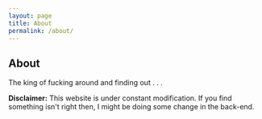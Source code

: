 ```yaml
---
layout: page
title: About
permalink: /about/
---
```


## About

The king of fucking around and finding out
.
.
.

**Disclaimer:** This website is under constant modification.
If you find something isn't right then,
I might be doing some change in the back-end.
